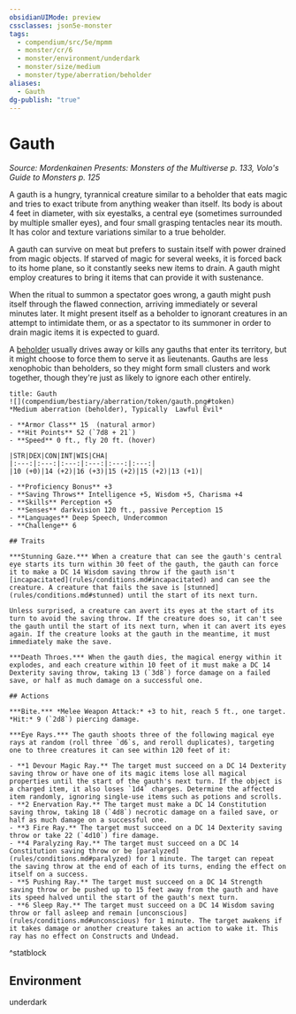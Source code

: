 ```yaml
---
obsidianUIMode: preview
cssclasses: json5e-monster
tags:
  - compendium/src/5e/mpmm
  - monster/cr/6
  - monster/environment/underdark
  - monster/size/medium
  - monster/type/aberration/beholder
aliases:
  - Gauth
dg-publish: "true"
---
```

# Gauth
*Source: Mordenkainen Presents: Monsters of the Multiverse p. 133, Volo's Guide to Monsters p. 125*  

A gauth is a hungry, tyrannical creature similar to a beholder that eats magic and tries to exact tribute from anything weaker than itself. Its body is about 4 feet in diameter, with six eyestalks, a central eye (sometimes surrounded by multiple smaller eyes), and four small grasping tentacles near its mouth. It has color and texture variations similar to a true beholder.

A gauth can survive on meat but prefers to sustain itself with power drained from magic objects. If starved of magic for several weeks, it is forced back to its home plane, so it constantly seeks new items to drain. A gauth might employ creatures to bring it items that can provide it with sustenance.

When the ritual to summon a spectator goes wrong, a gauth might push itself through the flawed connection, arriving immediately or several minutes later. It might present itself as a beholder to ignorant creatures in an attempt to intimidate them, or as a spectator to its summoner in order to drain magic items it is expected to guard.

A [beholder](compendium/bestiary/aberration/beholder.md) usually drives away or kills any gauths that enter its territory, but it might choose to force them to serve it as lieutenants. Gauths are less xenophobic than beholders, so they might form small clusters and work together, though they're just as likely to ignore each other entirely.

```ad-statblock
title: Gauth
![](compendium/bestiary/aberration/token/gauth.png#token)
*Medium aberration (beholder), Typically  Lawful Evil*

- **Armor Class** 15  (natural armor)
- **Hit Points** 52 (`7d8 + 21`)
- **Speed** 0 ft., fly 20 ft. (hover)

|STR|DEX|CON|INT|WIS|CHA|
|:---:|:---:|:---:|:---:|:---:|:---:|
|10 (+0)|14 (+2)|16 (+3)|15 (+2)|15 (+2)|13 (+1)|

- **Proficiency Bonus** +3
- **Saving Throws** Intelligence +5, Wisdom +5, Charisma +4
- **Skills** Perception +5
- **Senses** darkvision 120 ft., passive Perception 15
- **Languages** Deep Speech, Undercommon
- **Challenge** 6

## Traits

***Stunning Gaze.*** When a creature that can see the gauth's central eye starts its turn within 30 feet of the gauth, the gauth can force it to make a DC 14 Wisdom saving throw if the gauth isn't [incapacitated](rules/conditions.md#incapacitated) and can see the creature. A creature that fails the save is [stunned](rules/conditions.md#stunned) until the start of its next turn.

Unless surprised, a creature can avert its eyes at the start of its turn to avoid the saving throw. If the creature does so, it can't see the gauth until the start of its next turn, when it can avert its eyes again. If the creature looks at the gauth in the meantime, it must immediately make the save.

***Death Throes.*** When the gauth dies, the magical energy within it explodes, and each creature within 10 feet of it must make a DC 14 Dexterity saving throw, taking 13 (`3d8`) force damage on a failed save, or half as much damage on a successful one.

## Actions

***Bite.*** *Melee Weapon Attack:* +3 to hit, reach 5 ft., one target. *Hit:* 9 (`2d8`) piercing damage.

***Eye Rays.*** The gauth shoots three of the following magical eye rays at random (roll three `d6`s, and reroll duplicates), targeting one to three creatures it can see within 120 feet of it:

- **1 Devour Magic Ray.** The target must succeed on a DC 14 Dexterity saving throw or have one of its magic items lose all magical properties until the start of the gauth's next turn. If the object is a charged item, it also loses `1d4` charges. Determine the affected item randomly, ignoring single-use items such as potions and scrolls.  
- **2 Enervation Ray.** The target must make a DC 14 Constitution saving throw, taking 18 (`4d8`) necrotic damage on a failed save, or half as much damage on a successful one.  
- **3 Fire Ray.** The target must succeed on a DC 14 Dexterity saving throw or take 22 (`4d10`) fire damage.  
- **4 Paralyzing Ray.** The target must succeed on a DC 14 Constitution saving throw or be [paralyzed](rules/conditions.md#paralyzed) for 1 minute. The target can repeat the saving throw at the end of each of its turns, ending the effect on itself on a success.  
- **5 Pushing Ray.** The target must succeed on a DC 14 Strength saving throw or be pushed up to 15 feet away from the gauth and have its speed halved until the start of the gauth's next turn.  
- **6 Sleep Ray.** The target must succeed on a DC 14 Wisdom saving throw or fall asleep and remain [unconscious](rules/conditions.md#unconscious) for 1 minute. The target awakens if it takes damage or another creature takes an action to wake it. This ray has no effect on Constructs and Undead.  
```
^statblock

## Environment

underdark